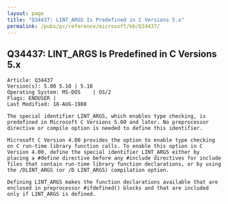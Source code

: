 ```yaml
---
layout: page
title: "Q34437: LINT_ARGS Is Predefined in C Versions 5.x"
permalink: /pubs/pc/reference/microsoft/kb/Q34437/
---
```


## Q34437: LINT_ARGS Is Predefined in C Versions 5.x

	Article: Q34437
	Version(s): 5.00 5.10 | 5.10
	Operating System: MS-DOS    | OS/2
	Flags: ENDUSER |
	Last Modified: 18-AUG-1988
	
	The special identifier LINT_ARGS, which enables type checking, is
	predefined in Microsoft C Versions 5.00 and later. No preprocessor
	directive or compile option is needed to define this identifier.
	
	Microsoft C Version 4.00 provides the option to enable type checking
	on C run-time library function calls. To enable this option in C
	Version 4.00, define the special identifier LINT_ARGS either by
	placing a #define directive before any #include directives for include
	files that contain run-time library function declarations, or by using
	the /DLINT_ARGS (or /D LINT_ARGS) compilation option.
	
	Defining LINT_ARGS makes the function declarations available that are
	enclosed in preprocessor #ifdefined() blocks and that are included
	only if LINT_ARGS is defined.

